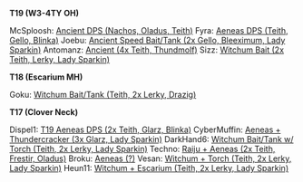 __T19 (W3-4TY OH)__

McSploosh: [Ancient DPS (Nachos, Oladus, Teith)](https://discord.com/channels/595019455701188638/980979592623960114/1057521426069999636)
Fyra: [Aeneas DPS (Teith, Gello, Blinka)](https://discord.com/channels/595019455701188638/980979592623960114/1049791290600079360)
Joebu: [Ancient Speed Bait/Tank (2x Gello, Bleeximum, Lady Sparkin)](https://discord.com/channels/595019455701188638/980979592623960114/1049702472333131857)
Antomanz: [Ancient (4x Teith, Thundmolf)](https://discord.com/channels/595019455701188638/980979592623960114/1028471590394019931)
Sizz: [Witchum Bait (2x Teith, Lerky, Lady Sparkin)](https://discord.com/channels/595019455701188638/980979592623960114/1028367058813071511)

__T18 (Escarium MH)__

Goku: [Witchum Bait/Tank (Teith, 2x Lerky, Drazig)](https://discord.com/channels/595019455701188638/980979592623960114/1008241446815539281)

__T17 (Clover Neck)__

Dispel1: [T19 Aeneas DPS (2x Teith, Glarz, Blinka)](https://discord.com/channels/595019455701188638/595039547184644136/1064699762290462841)
CyberMuffin: [Aeneas + Thundercracker (3x Glarz, Lady Sparkin)](https://discord.com/channels/595019455701188638/980979592623960114/1020790274957512774)
DarkHand6: [Witchum Bait/Tank w/ Torch (Teith, 2x Lerky, Lady Sparkin)](https://discord.com/channels/595019455701188638/980979592623960114/1013926277834612828)
Techno: [Raiju + Aeneas (2x Teith, Frestir, Oladus)](https://discord.com/channels/595019455701188638/980979592623960114/1013582114286993408)
Broku: [Aeneas (?)](https://discord.com/channels/595019455701188638/980979592623960114/1012366202984730724)
Vesan: [Witchum + Torch (Teith, 2x Lerky, Lady Sparkin)](https://discord.com/channels/595019455701188638/980979592623960114/995836210230591638)
Heun11: [Witchum + Escarium (Teith, 2x Lerky, Lady Sparkin)](https://discord.com/channels/595019455701188638/980979592623960114/993914691959132190)
